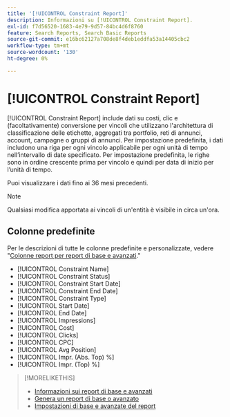 ```yaml
---
title: '[!UICONTROL Constraint Report]'
description: Informazioni su [!UICONTROL Constraint Report].
exl-id: f7d56520-1683-4e79-9d57-84bc4d6f8760
feature: Search Reports, Search Basic Reports
source-git-commit: e16bc62127a708de8f4deb1eddfa53a14405cbc2
workflow-type: tm+mt
source-wordcount: '130'
ht-degree: 0%

---
```


# [!UICONTROL Constraint Report]

[!UICONTROL Constraint Report] include dati su costi, clic e (facoltativamente) conversione per vincoli che utilizzano l&#39;architettura di classificazione delle etichette, aggregati tra portfolio, reti di annunci, account, campagne o gruppi di annunci. Per impostazione predefinita, i dati includono una riga per ogni vincolo applicabile per ogni unità di tempo nell’intervallo di date specificato. Per impostazione predefinita, le righe sono in ordine crescente prima per vincolo e quindi per data di inizio per l’unità di tempo.

Puoi visualizzare i dati fino ai 36 mesi precedenti.

>[!NOTE]
>
>Qualsiasi modifica apportata ai vincoli di un&#39;entità è visibile in circa un&#39;ora.

## Colonne predefinite

Per le descrizioni di tutte le colonne predefinite e personalizzate, vedere &quot;[Colonne report per report di base e avanzati](basic-advanced-report-columns.md).&quot;

* [!UICONTROL Constraint Name]
* [!UICONTROL Constraint Status]
* [!UICONTROL Constraint Start Date]
* [!UICONTROL Constraint End Date]
* [!UICONTROL Constraint Type]
* [!UICONTROL Start Date]
* [!UICONTROL End Date]
* [!UICONTROL Impressions]
* [!UICONTROL Cost]
* [!UICONTROL Clicks]
* [!UICONTROL CPC]
* [!UICONTROL Avg Position]
* [!UICONTROL Impr. (Abs. Top) %]
* [!UICONTROL Impr. (Top) %]

>[!MORELIKETHIS]
>
>* [Informazioni sui report di base e avanzati](basic-advanced-report-about.md)
>* [Genera un report di base o avanzato](basic-advanced-report-generate.md)
>* [Impostazioni di base e avanzate del report](basic-advanced-report-settings.md)
